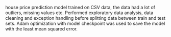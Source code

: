 house price prediction model trained on CSV data, the data had a lot of outliers, missing values etc. 
Performed exploratory data analysis, data cleaning and exception handling before splitting data between train and test sets. 
Adam optimization with model checkpoint was used to save the model with the least mean squared error.
